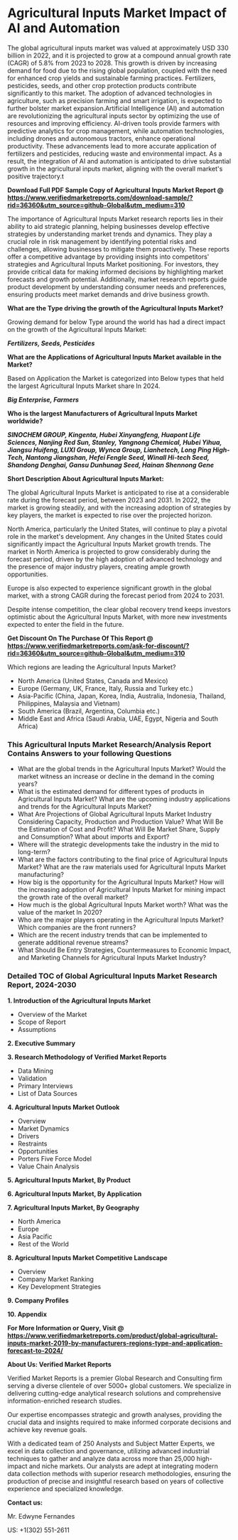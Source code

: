 <h1>Agricultural Inputs Market Impact of AI and Automation</h1>The global agricultural inputs market was valued at approximately USD 330 billion in 2022, and it is projected to grow at a compound annual growth rate (CAGR) of 5.8% from 2023 to 2028. This growth is driven by increasing demand for food due to the rising global population, coupled with the need for enhanced crop yields and sustainable farming practices. Fertilizers, pesticides, seeds, and other crop protection products contribute significantly to this market. The adoption of advanced technologies in agriculture, such as precision farming and smart irrigation, is expected to further bolster market expansion.Artificial Intelligence (AI) and automation are revolutionizing the agricultural inputs sector by optimizing the use of resources and improving efficiency. AI-driven tools provide farmers with predictive analytics for crop management, while automation technologies, including drones and autonomous tractors, enhance operational productivity. These advancements lead to more accurate application of fertilizers and pesticides, reducing waste and environmental impact. As a result, the integration of AI and automation is anticipated to drive substantial growth in the agricultural inputs market, aligning with the overall market's positive trajectory.t</p><p id="" class=""><strong>Download Full PDF Sample Copy of Agricultural Inputs Market Report @ <a href="https://www.verifiedmarketreports.com/download-sample/?rid=36360&utm_source=github-Global&utm_medium=310" target="_blank">https://www.verifiedmarketreports.com/download-sample/?rid=36360&utm_source=github-Global&utm_medium=310</a></strong></p><p>The importance of&nbsp;Agricultural Inputs Market research reports lies in their ability to aid strategic planning, helping businesses develop effective strategies by understanding market trends and dynamics. They play a crucial role in risk management by identifying potential risks and challenges, allowing businesses to mitigate them proactively. These reports offer a competitive advantage by providing insights into competitors' strategies and Agricultural Inputs Market positioning. For investors, they provide critical data for making informed decisions by highlighting market forecasts and growth potential. Additionally, market research reports guide product development by understanding consumer needs and preferences, ensuring products meet market demands and drive business growth.</p><p><strong>What are the&nbsp;Type driving the growth of the Agricultural Inputs Market?</strong></p><p id="" class="">Growing demand for below Type around the world has had a direct impact on the growth of the Agricultural Inputs Market:</p><em><strong>Fertilizers, Seeds, Pesticides</strong></em></p><strong>What are the&nbsp;Applications&nbsp;of Agricultural Inputs Market available in the Market?</strong></p><p id="" class="">Based on Application the Market is categorized into Below types that held the largest Agricultural Inputs Market share In 2024.</p><em><strong>Big Enterprise, Farmers</strong></em></p><strong>Who is the largest Manufacturers of Agricultural Inputs Market worldwide?</strong></p><p><em><strong>SINOCHEM GROUP, Kingenta, Hubei Xinyangfeng, Huapont Life Sciences, Nanjing Red Sun, Stanley, Yangnong Chemical, Hubei Yihua, Jiangsu Huifeng, LUXI Group, Wynca Group, Lianhetech, Long Ping High-Tech, Nantong Jiangshan, Hefei Fengle Seed, Winall Hi-tech Seed, Shandong Denghai, Gansu Dunhunag Seed, Hainan Shennong Gene</strong></em></p><p id="" class=""><strong>Short Description About Agricultural Inputs Market:</strong></p><p>The global Agricultural Inputs Market is anticipated to rise at a considerable rate during the forecast period, between 2023 and 2031. In 2022, the market is growing steadily, and with the increasing adoption of strategies by key players, the market is expected to rise over the projected horizon.</p><p>North America, particularly the United States, will continue to play a pivotal role in the market's development. Any changes in the United States could significantly impact the Agricultural Inputs Market growth trends. The market in North America is projected to grow considerably during the forecast period, driven by the high adoption of advanced technology and the presence of major industry players, creating ample growth opportunities.</p><p>Europe is also expected to experience significant growth in the global market, with a strong CAGR during the forecast period from 2024 to 2031.</p><p>Despite intense competition, the clear global recovery trend keeps investors optimistic about the Agricultural Inputs Market, with more new investments expected to enter the field in the future.</p><p id="" class=""><strong>Get Discount On The Purchase Of This Report @ <a href="https://www.verifiedmarketreports.com/ask-for-discount/?rid=36360&utm_source=github-Global&utm_medium=310" target="_blank">https://www.verifiedmarketreports.com/ask-for-discount/?rid=36360&utm_source=github-Global&utm_medium=310</a></strong></p>Which regions are leading the Agricultural Inputs Market?</p><ul><li>North America (United States, Canada and Mexico)</li><li>Europe (Germany, UK, France, Italy, Russia and Turkey etc.)</li><li>Asia-Pacific (China, Japan, Korea, India, Australia, Indonesia, Thailand, Philippines, Malaysia and Vietnam)</li><li>South America (Brazil, Argentina, Columbia etc.)</li><li>Middle East and Africa (Saudi Arabia, UAE, Egypt, Nigeria and South Africa)</li></ul><h3 id="" class="">This Agricultural Inputs Market Research/Analysis Report Contains Answers to your following Questions</h3><ul><li>What are the global trends in the Agricultural Inputs Market? Would the market witness an increase or decline in the demand in the coming years?</li><li>What is the estimated demand for different types of products in Agricultural Inputs Market? What are the upcoming industry applications and trends for the Agricultural Inputs Market?</li><li>What Are Projections of Global Agricultural Inputs Market Industry Considering Capacity, Production and Production Value? What Will Be the Estimation of Cost and Profit? What Will Be Market Share, Supply and Consumption? What about imports and Export?</li><li>Where will the strategic developments take the industry in the mid to long-term?</li><li>What are the factors contributing to the final price of Agricultural Inputs Market? What are the raw materials used for Agricultural Inputs Market manufacturing?</li><li>How big is the opportunity for the Agricultural Inputs Market? How will the increasing adoption of Agricultural Inputs Market for mining impact the growth rate of the overall market?</li><li>How much is the global Agricultural Inputs Market worth? What was the value of the market In 2020?</li><li>Who are the major players operating in the Agricultural Inputs Market? Which companies are the front runners?</li><li>Which are the recent industry trends that can be implemented to generate additional revenue streams?</li><li>What Should Be Entry Strategies, Countermeasures to Economic Impact, and Marketing Channels for Agricultural Inputs Market Industry?</li></ul><h3 id="" class="">Detailed TOC of Global Agricultural Inputs Market Research Report, 2024-2030</h3><p id="" class=""><strong>1. Introduction of the Agricultural Inputs Market</strong></p><ul><li>Overview of the Market</li><li>Scope of Report</li><li>Assumptions</li></ul><p id="" class=""><strong>2. Executive Summary</strong></p><p id="" class=""><strong>3. Research Methodology of Verified Market Reports</strong></p><ul><li>Data Mining</li><li>Validation</li><li>Primary Interviews</li><li>List of Data Sources</li></ul><p id="" class=""><strong>4. Agricultural Inputs Market Outlook</strong></p><ul><li>Overview</li><li>Market Dynamics</li><li>Drivers</li><li>Restraints</li><li>Opportunities</li><li>Porters Five Force Model</li><li>Value Chain Analysis</li></ul><p id="" class=""><strong>5. Agricultural Inputs Market, By Product</strong></p><p id="" class=""><strong>6. Agricultural Inputs Market, By Application</strong></p><p id="" class=""><strong>7. Agricultural Inputs Market, By Geography</strong></p><ul><li>North America</li><li>Europe</li><li>Asia Pacific</li><li>Rest of the World</li></ul><p id="" class=""><strong>8. Agricultural Inputs Market Competitive Landscape</strong></p><ul><li>Overview</li><li>Company Market Ranking</li><li>Key Development Strategies</li></ul><p id="" class=""><strong>9. Company Profiles</strong></p><p id="" class=""><strong>10. Appendix</strong></p><p id="" class=""><strong>For More Information or Query, Visit @ <a href="https://www.verifiedmarketreports.com/product/global-agricultural-inputs-market-2019-by-manufacturers-regions-type-and-application-forecast-to-2024/" target="_blank">https://www.verifiedmarketreports.com/product/global-agricultural-inputs-market-2019-by-manufacturers-regions-type-and-application-forecast-to-2024/</a></strong></p><p id="" class=""><strong>About Us: Verified Market Reports</strong></p><p id="" class="">Verified Market Reports is a premier Global Research and Consulting firm serving a diverse clientele of over 5000+ global customers. We specialize in delivering cutting-edge analytical research solutions and comprehensive information-enriched research studies.</p><p id="" class="">Our expertise encompasses strategic and growth analyses, providing the crucial data and insights required to make informed corporate decisions and achieve key revenue goals.</p><p id="" class="">With a dedicated team of 250 Analysts and Subject Matter Experts, we excel in data collection and governance, utilizing advanced industrial techniques to gather and analyze data across more than 25,000 high-impact and niche markets. Our analysts are adept at integrating modern data collection methods with superior research methodologies, ensuring the production of precise and insightful research based on years of collective experience and specialized knowledge.</p><p id="" class=""><strong>Contact us:</strong></p><p id="" class="">Mr. Edwyne Fernandes</p><p id="" class="">US: +1(302) 551-2611</p>

